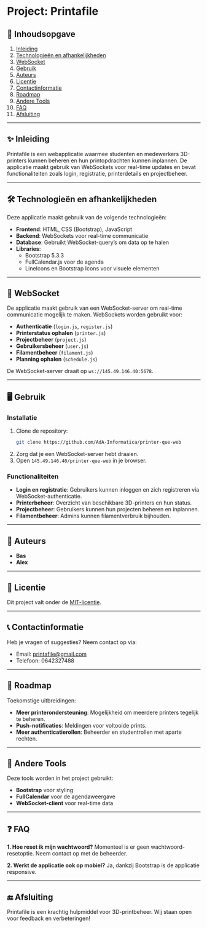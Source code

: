 # Project: Printafile

## 📖 Inhoudsopgave
1. [Inleiding](#inleiding)
2. [Technologieën en afhankelijkheden](#technologieën-en-afhankelijkheden)
3. [WebSocket](#websocket)
4. [Gebruik](#gebruik)
5. [Auteurs](#auteurs)
6. [Licentie](#licentie)
7. [Contactinformatie](#contactinformatie)
8. [Roadmap](#roadmap)
9. [Andere Tools](#andere-tools)
10. [FAQ](#faq)
11. [Afsluiting](#afsluiting)

---

## ✨ Inleiding
Printafile is een webapplicatie waarmee studenten en medewerkers 3D-printers kunnen beheren en hun printopdrachten kunnen inplannen. De applicatie maakt gebruik van WebSockets voor real-time updates en bevat functionaliteiten zoals login, registratie, printerdetails en projectbeheer.

---

## 🛠 Technologieën en afhankelijkheden
Deze applicatie maakt gebruik van de volgende technologieën:
- **Frontend**: HTML, CSS (Bootstrap), JavaScript
- **Backend**: WebSockets voor real-time communicatie
- **Database**: Gebruikt WebSocket-query’s om data op te halen
- **Libraries**:
  - Bootstrap 5.3.3
  - FullCalendar.js voor de agenda
  - LineIcons en Bootstrap Icons voor visuele elementen

---

## 🔌 WebSocket
De applicatie maakt gebruik van een WebSocket-server om real-time communicatie mogelijk te maken. WebSockets worden gebruikt voor:
- **Authenticatie** (`login.js`, `register.js`)
- **Printerstatus ophalen** (`printer.js`)
- **Projectbeheer** (`project.js`)
- **Gebruikersbeheer** (`user.js`)
- **Filamentbeheer** (`filament.js`)
- **Planning ophalen** (`schedule.js`)

De WebSocket-server draait op `ws://145.49.146.40:5678`.

---

## 🖥 Gebruik
### Installatie
1. Clone de repository:
   ```sh
   git clone https://github.com/AdA-Informatica/printer-que-web
   ```
2. Zorg dat je een WebSocket-server hebt draaien.
3. Open `145.49.146.40/printer-que-web` in je browser.

### Functionaliteiten
- **Login en registratie**: Gebruikers kunnen inloggen en zich registreren via WebSocket-authenticatie.
- **Printerbeheer**: Overzicht van beschikbare 3D-printers en hun status.
- **Projectbeheer**: Gebruikers kunnen hun projecten beheren en inplannen.
- **Filamentbeheer**: Admins kunnen filamentverbruik bijhouden.

---

## 👥 Auteurs
- **Bas** 
- **Alex**

---

## 📜 Licentie
Dit project valt onder de [MIT-licentie](https://opensource.org/licenses/MIT).

---

## 📞 Contactinformatie
Heb je vragen of suggesties? Neem contact op via:
- Email: printafile@gmail.com
- Telefoon: 0642327488

---

## 🚀 Roadmap
Toekomstige uitbreidingen:
- **Meer printerondersteuning**: Mogelijkheid om meerdere printers tegelijk te beheren.
- **Push-notificaties**: Meldingen voor voltooide prints.
- **Meer authenticatierollen**: Beheerder en studentrollen met aparte rechten.

---

## 🔧 Andere Tools
Deze tools worden in het project gebruikt:
- **Bootstrap** voor styling
- **FullCalendar** voor de agendaweergave
- **WebSocket-client** voor real-time data

---

## ❓ FAQ
**1. Hoe reset ik mijn wachtwoord?**
Momenteel is er geen wachtwoord-resetoptie. Neem contact op met de beheerder.

**2. Werkt de applicatie ook op mobiel?**
Ja, dankzij Bootstrap is de applicatie responsive.

---

## 🔚 Afsluiting
Printafile is een krachtig hulpmiddel voor 3D-printbeheer. Wij staan open voor feedback en verbeteringen!
